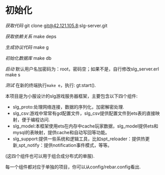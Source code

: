 # 初始化

*获取代码*
    git clone git@42.121.105.8:slg-server.git

*获取依赖关系*
    make deps

*生成协议代码*
    make g

*初始化数据库*
    make db

*启动* 默认用户名加密码为：root，密码空；如果不是，自行修改slg_server.erl
    make s

*测试*
    在新的终端执行`make e`，执行:
    gt:start().

本项目是为小服设计的slg游戏服务器框架，主要包含以下四个组件:

* slg_proto:处理网络连接，数据的序列化，加密解密处理.
* slg_csv:游戏中常常有gd配置文件，slg_csv提供配置文件到ets表的直接映射，便于编程访问.
* slg_model:本框架使用ets在内存中cache玩家数据，slg_model提供ets和mysql的表映射，提供cache和自动写回等功能。
* slg_support:提供一些系统和逻辑工具，比如spt_reloader：提供热更新,spt_notify：提供notification事件模式，等等。

(这四个组件也可以用于组合成分布式的单服).

每一个组件都对应于单独的项目，你可以从config/rebar.config看出.
